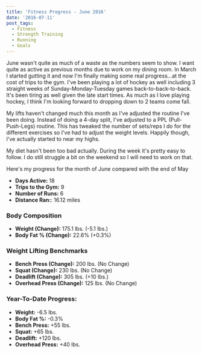 ```yaml
---
title: 'Fitness Progress - June 2016'
date: '2016-07-11'
post_tags:
  - Fitness
  - Strength Training
  - Running
  - Goals
---
```


June wasn't quite as much of a waste as the numbers seem to show. I want quite as active as previous months due to work on my dining room. In March I started gutting it and now I'm finally making some real progress...at the cost of trips to the gym. I've been playing a lot of hockey as well including 3 straight weeks of Sunday-Monday-Tuesday games back-to-back-to-back. It's been tiring as well given the late start times. As much as I love playing hockey, I think I'm looking forward to dropping down to 2 teams come fall.
<!-- excerpt -->

My lifts haven't changed much this month as I've adjusted the routine I've been doing. Instead of doing a 4-day split, I've adjusted to a PPL (Pull-Push-Legs) routine. This has tweaked the number of sets/reps I do for the different exercises so I've had to adjust the weight levels. Happily though, I've actually started to near my highs.

My diet hasn't been too bad actually. During the week it's pretty easy to follow. I do still struggle a bit on the weekend so I will need to work on that.

Here's my progress for the month of June compared with the end of May

-   **Days Active:** 18
-   **Trips to the Gym:** 9
-   **Number of Runs:** 6
-   **Distance Ran:**: 16.12 miles

### Body Composition

-   **Weight (Change):** 175.1 lbs. (-5.1 lbs.)
-   **Body Fat % (Change):** 22.6% (+0.3%)

### Weight Lifting Benchmarks

-   **Bench Press (Change):** 200 lbs. (No Change)
-   **Squat (Change):** 230 lbs. (No Change)
-   **Deadlift (Change):** 305 lbs. (+10 lbs.)
-   **Overhead Press (Change):** 125 lbs. (No Change)

### Year-To-Date Progress:

-   **Weight:** -6.5 lbs.
-   **Body Fat %:** -0.3%
-   **Bench Press:** +55 lbs.
-   **Squat:** +65 lbs.
-   **Deadlift:** +120 lbs.
-   **Overhead Press:** +40 lbs.
